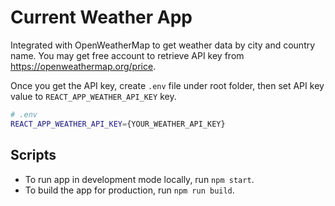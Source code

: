 # Current Weather App

Integrated with OpenWeatherMap to get weather data by city and country name. You may get free account to retrieve API key from https://openweathermap.org/price​.

Once you get the API key, create `.env` file under root folder, then set API key value to `REACT_APP_WEATHER_API_KEY` key.

```bash
# .env
REACT_APP_WEATHER_API_KEY={YOUR_WEATHER_API_KEY}
```

## Scripts

- To run app in development mode locally, run `npm start`.
- To build the app for production, run `npm run build`.

